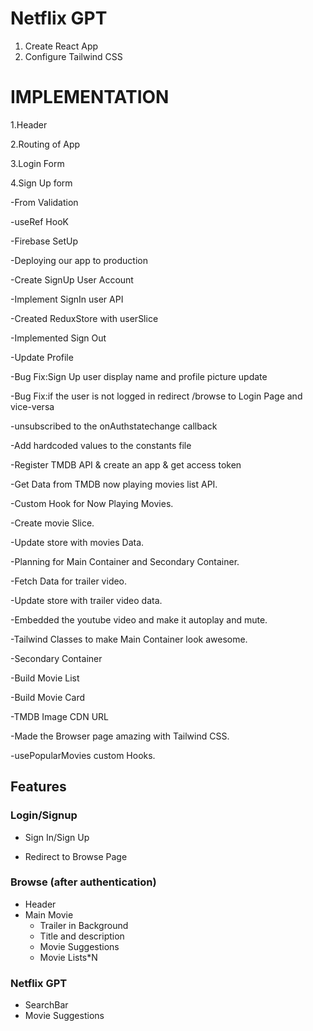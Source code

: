 # Netflix GPT

1. Create React App
2. Configure Tailwind CSS

# IMPLEMENTATION

1.Header

2.Routing of App

3.Login Form

4.Sign Up form

-From Validation

-useRef HooK

-Firebase SetUp

-Deploying our app to production

-Create SignUp User Account

-Implement SignIn user API

-Created ReduxStore with userSlice

-Implemented Sign Out

-Update Profile

-Bug Fix:Sign Up user display name and profile picture update

-Bug Fix:if the user is not logged in redirect /browse to Login Page and vice-versa

-unsubscribed to the onAuthstatechange callback

-Add hardcoded values to the constants file

-Register TMDB API & create an app & get access token

-Get Data from TMDB now playing movies list API.

-Custom Hook for Now Playing Movies.

-Create movie Slice.

-Update store with movies Data.

-Planning for Main Container and Secondary Container.

-Fetch Data for trailer video.

-Update store with trailer video data.

-Embedded the youtube video and make it autoplay and mute.

-Tailwind Classes to make Main Container look awesome.

-Secondary Container

-Build Movie List

-Build Movie Card

-TMDB Image CDN URL

-Made the Browser page amazing with Tailwind CSS.

-usePopularMovies custom Hooks.

## Features

### Login/Signup

- Sign In/Sign Up

- Redirect to Browse Page

### Browse (after authentication)

- Header
- Main Movie
  - Trailer in Background
  - Title and description
  - Movie Suggestions
  - Movie Lists\*N

### Netflix GPT

- SearchBar
- Movie Suggestions
